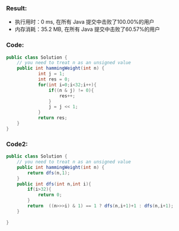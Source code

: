 ### Result:

- 执行用时：0 ms, 在所有 Java 提交中击败了100.00%的用户
- 内存消耗：35.2 MB, 在所有 Java 提交中击败了60.57%的用户



### Code:

```Java
public class Solution {
    // you need to treat n as an unsigned value
    public int hammingWeight(int n) {
            int j = 1;
            int res = 0;
            for(int i=0;i<32;i++){
                if((n & j) != 0){
                    res++;
                }
                j = j << 1;
            }
            return res;
    }
}
```

### Code2:

```java
public class Solution {
    // you need to treat n as an unsigned value
    public int hammingWeight(int n) {
        return dfs(n,1);
    }
    public int dfs(int n,int i){
        if(i>32){
            return 0;
        }
        return  ((n>>>i) & 1) == 1 ? dfs(n,i+1)+1 : dfs(n,i+1);
    }
    
}
```


